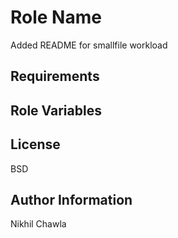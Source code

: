 Role Name
=========

Added README for smallfile workload

Requirements
------------

Role Variables
--------------

License
-------

BSD

Author Information
------------------

Nikhil Chawla

